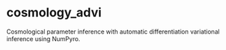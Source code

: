# cosmology_advi
Cosmological parameter inference with automatic differentiation variational inference using NumPyro.
